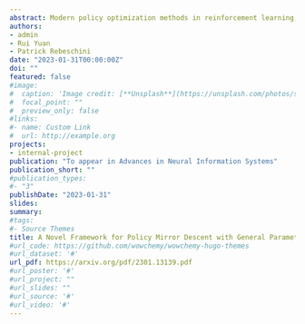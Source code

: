 ```yaml
---
abstract: Modern policy optimization methods in reinforcement learning, such as Trust Region Policy Optimization and Proximal Policy Optimization, owe their success to the use of parameterized policies. However, while theoretical guarantees have been established for this class of algorithms, especially in the tabular setting, the use of general parameterization schemes remains mostly unjustified. In this work, we introduce a novel framework for policy optimization based on mirror descent that naturally accommodates general parameterizations. The policy class induced by our scheme recovers known classes, e.g., softmax, and generates new ones depending on the choice of mirror map. Using our framework, we obtain the first result that guarantees linear convergence for a policy-gradient-based method involving general parameterization. To demonstrate the ability of our framework to accommodate general parameterization schemes, we provide its sample complexity when using shallow neural networks and show that it represents an improvement upon the previous best results.
authors:
- admin
- Rui Yuan
- Patrick Rebeschini
date: "2023-01-31T00:00:00Z"
doi: ""
featured: false
#image:
#  caption: 'Image credit: [**Unsplash**](https://unsplash.com/photos/s9CC2SKySJM)'
#  focal_point: ""
#  preview_only: false
#links:
#- name: Custom Link
#  url: http://example.org
projects:
- internal-project
publication: "To appear in Advances in Neural Information Systems"
publication_short: ""
#publication_types:
#- "3"
publishDate: "2023-01-31"
slides:
summary:
#tags:
#- Source Themes
title: A Novel Framework for Policy Mirror Descent with General Parametrization and Linear Convergence
#url_code: https://github.com/wowchemy/wowchemy-hugo-themes
#url_dataset: '#'
url_pdf: https://arxiv.org/pdf/2301.13139.pdf
#url_poster: '#'
#url_project: ""
#url_slides: ""
#url_source: '#'
#url_video: '#'
---
```


